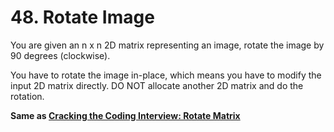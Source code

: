 # 48. Rotate Image

You are given an n x n 2D matrix representing an image, rotate the image by 90
degrees (clockwise).

You have to rotate the image in-place, which means you have to modify the input
2D matrix directly. DO NOT allocate another 2D matrix and do the rotation.

**Same as
[Cracking the Coding Interview: Rotate Matrix](../cci-s1-p7-rotate-matrix/README.md)**
